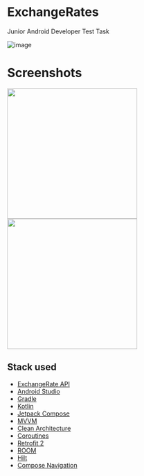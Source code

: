 # ExchangeRates
Junior Android Developer Test Task

![image](https://user-images.githubusercontent.com/87152110/181126123-80dfe238-9c34-45c6-a77b-6d9d78efb866.png)


# Screenshots
<img src="https://user-images.githubusercontent.com/87152110/181125617-dba6a117-4370-4d58-98b2-2e9200c5cf8d.png" width = "300"> <img src ="https://user-images.githubusercontent.com/87152110/181125631-bfb2409c-d4a7-46b8-a0bc-5369ff9e2d79.png" width = "300">


## Stack used
* [ExchangeRate API](https://api.exchangerate.host/)
* [Android Studio](https://developer.android.com/studio)
* [Gradle](https://github.com/gradle/gradle)
* [Kotlin](https://kotlinlang.org/)
* [Jetpack Compose](https://developer.android.com/jetpack/compose/)
* [MVVM](https://www.geeksforgeeks.org/mvvm-model-view-viewmodel-architecture-pattern-in-android/)
* [Clean Architecture](https://www.geeksforgeeks.org/what-is-clean-architecture-in-android/)
* [Coroutines](https://github.com/Kotlin/kotlinx.coroutines)
* [Retrofit 2](https://square.github.io/retrofit/)
* [ROOM](https://developer.android.com/training/data-storage/room)
* [Hilt](https://github.com/googlecodelabs/android-hilt)
* [Compose Navigation](https://developer.android.com/jetpack/compose/navigation)
